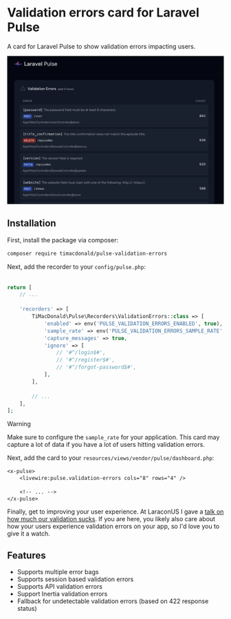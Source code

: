 # Validation errors card for Laravel Pulse

A card for Laravel Pulse to show validation errors impacting users.

<p align="center"><img src="https://raw.githubusercontent.com/timacdonald/pulse-validation-errors/main/art/screenshot.png" alt="Validation errors card for Laravel Pulse"></p>

## Installation

First, install the package via composer:

```sh
composer require timacdonald/pulse-validation-errors
```

Next, add the recorder to your `config/pulse.php`:

```php

return [
    // ...

    'recorders' => [
        TiMacDonald\Pulse\Recorders\ValidationErrors::class => [
            'enabled' => env('PULSE_VALIDATION_ERRORS_ENABLED', true),
            'sample_rate' => env('PULSE_VALIDATION_ERRORS_SAMPLE_RATE', 1),
            'capture_messages' => true,
            'ignore' => [
                // '#^/login$#',
                // '#^/register$#',
                // '#^/forgot-password$#',
            ],
        ],

        // ...
    ],
];
```

> [!Warning]
> Make sure to configure the `sample_rate` for your application. This card may capture a lot of data if you have a lot of users hitting validation errors.

Next, add the card to your `resources/views/vendor/pulse/dashboard.php`:

```blade
<x-pulse>
    <livewire:pulse.validation-errors cols="8" rows="4" />

    <!-- ... -->
</x-pulse>
```

Finally, get to improving your user experience. At LaraconUS I gave a [talk on how much our validation sucks](https://youtu.be/MMc2TzBY6l4?si=UEu8dLuRK4XT30yK). If you are here, you likely also care about how your users experience validation errors on your app, so I'd love you to give it a watch.


## Features

- Supports multiple error bags
- Supports session based validation errors
- Supports API validation errors
- Support Inertia validation errors
- Fallback for undetectable validation errors (based on 422 response status)
